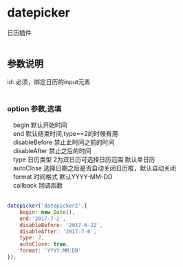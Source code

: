 # datepicker
日历插件<br><br>
## 参数说明<br>
id: 必须，绑定日历的input元素<br><br>
### option 参数,选填<br>
　begin 默认开始时间<br>
　end 默认结束时间,type==2的时候有用<br>
　disableBefore 禁止此时间之前的时间<br>
　disableAfter 禁止之后的时间<br>
　type 日历类型 2为双日历可选择日历范围 默认单日历<br>
　autoClose 选择日期之后是否自动关闭日历框，默认自动关闭<br>
　format 时间格式 默认YYYY-MM-DD<br>
　callback 回调函数<br>
<br>
```javascript
datepicker('datepicker2',{
    begin: new Date(),
    end:'2017-7-2',
    disableBefore: '2017-6-22',
    disableAfter: '2017-7-6',
    type: 2,
    autoClose: true,
    format: 'YYYY:MM:DD'
});

